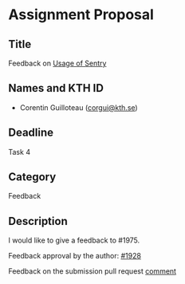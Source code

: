 # Assignment Proposal

## Title

Feedback on [Usage of Sentry](https://github.com/KTH/devops-course/pull/1975)

## Names and KTH ID

-   Corentin Guilloteau (corgui@kth.se)

## Deadline

Task 4

## Category

Feedback

## Description

I would like to give a feedback to #1975.

Feedback approval by the author: [#1928](https://github.com/KTH/devops-course/pull/1928#issuecomment-1126080267) 

Feedback on the submission pull request [comment](https://github.com/KTH/devops-course/pull/1975#issuecomment-1128863591)
